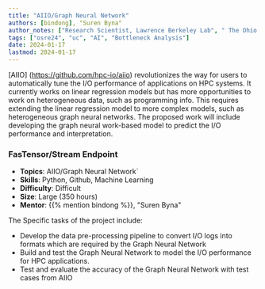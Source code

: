 ```yaml
---
title: "AIIO/Graph Neural Network"
authors: [bindong], "Suren Byna"
author_notes: ["Research Scientist, Lawrence Berkeley Lab", " The Ohio State University (OSU)"]
tags: ["osre24", "uc", "AI", "Bottleneck Analysis"]
date: 2024-01-17
lastmod: 2024-01-17
---
```


[AIIO] (https://github.com/hpc-io/aiio) revolutionizes the way for users to automatically tune the I/O performance of applications on HPC systems. It currently works on linear regression models but has more opportunities to work on heterogeneous data, such as programming info. This requires extending the linear regression model to more complex models, such as heterogeneous graph neural networks. The proposed work will include developing the graph neural work-based model to predict the I/O performance and interpretation. 


### FasTensor/Stream Endpoint


  * **Topics**: AIIO/Graph Neural Network`
  * **Skills**: Python, Github, Machine Learning
  * **Difficulty**: Difficult
  * **Size**: Large (350 hours)
  * **Mentor**: {{% mention bindong %}}, "Suren Byna"

The Specific tasks of the project include:
- Develop the data pre-processing pipeline to convert I/O logs into formats which are required by the Graph Neural Network
- Build and test the Graph Neural Network to model the I/O performance for HPC applications.
- Test and evaluate the accuracy of the Graph Neural Network with test cases from AIIO


